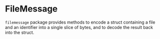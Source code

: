 # FileMessage

`filemessage` package provides methods to encode a struct containing a file and an identifier into a single slice of bytes, and to decode the result back into the struct.
